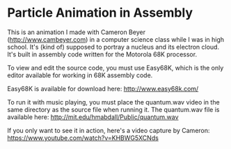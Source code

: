 Particle Animation in Assembly
==================

This is an animation I made with Cameron Beyer (http://www.cambeyer.com) in a computer science class while I was in high school. It's (kind of) supposed to portray a nucleus and its electron cloud. It's built in assembly code written for the Motorola 68K processor. 

To view and edit the source code, you must use Easy68K, which is the only editor available for working in 68K assembly code.

Easy68K is available for download here: http://www.easy68k.com/

To run it with music playing, you must place the quantum.wav video in the same directory as the source file when running it. The quantum.wav file is available here: http://mit.edu/hmabdall/Public/quantum.wav

If you only want to see it in action, here's a video capture by Cameron: https://www.youtube.com/watch?v=KHBWG5XCNds
